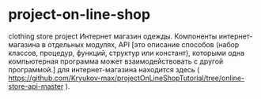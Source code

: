 # project-on-line-shop
clothing store project
Интернет магазин одежды. Компоненты интернет-магазина в отдельных модулях, API [это описание способов (набор классов, процедур, функций, структур или констант), которыми одна компьютерная программа может взаимодействовать с другой программой.] для интернет-магазина находится здесь ( https://github.com/Kryukov-max/projectOnLineShopTutorial/tree/online-store-api-master ).

